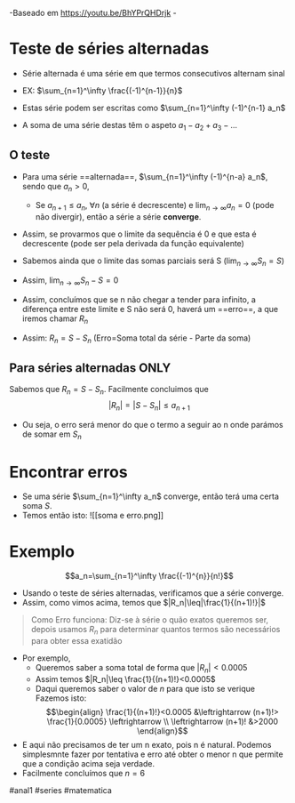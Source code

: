 -Baseado em https://youtu.be/BhYPrQHDrjk -

# Teste de séries alternadas
- Série alternada é uma série em que termos consecutivos alternam sinal
- EX: $\sum_{n=1}^\infty \frac{(-1)^{n-1}}{n}$

- Estas série podem ser escritas como $\sum_{n=1}^\infty (-1)^{n-1} a_n$
- A soma de uma série destas têm o aspeto $a_1-a_2+a_3-...$

## O teste
- Para uma série ==alternada==, $\sum_{n=1}^\infty (-1)^{n-a} a_n$, sendo que $a_n>0$, 
    - Se $a_{n+1}\leq a_n,~\forall n$ (a série é decrescente) e $\lim_{n\to\infty}a_n=0$ (pode não divergir), então a série a série **converge**.

- Assim, se provarmos que o limite da sequência é 0 e que esta é decrescente (pode ser pela derivada da função equivalente)
- Sabemos ainda que o limite das somas parciais será S ($\lim_{n\to\infty}S_n=S$)
- Assim, $\lim_{n\to\infty}S_n-S=0$
- Assim, concluímos que se n não chegar a tender para infinito, a diferença entre este limite e S não será 0, haverá um ==erro==, a que iremos chamar $R_n$
- Assim: $R_n=S-S_n$ (Erro=Soma total da série - Parte da soma)

## Para séries alternadas ONLY
Sabemos que $R_n=S-S_n$. Facilmente concluimos que
$$|R_n|=|S-S_n|\leq a_{n+1}$$
- Ou seja, o erro será menor do que o termo a seguir ao n onde parámos de somar em $S_n$
 
# Encontrar erros
- Se uma série $\sum_{n=1}^\infty a_n$ converge, então terá uma certa soma $S$.
- Temos então isto:
![[soma e erro.png]]

# Exemplo
$$a_n=\sum_{n=1}^\infty \frac{(-1)^{n}}{n!}$$
- Usando o teste de séries alternadas, verificamos que a série converge.
- Assim, como vimos acima, temos que $|R_n|\leq|\frac{1}{(n+1)!}|$

> Como Erro funciona: Diz-se à série o quão exatos queremos ser, depois usamos $R_n$ para determinar quantos termos são necessários para obter essa exatidão

- Por exemplo, 
    - Queremos saber a soma total de forma que $|R_n|< 0.0005$
    - Assim temos $|R_n|\leq \frac{1}{(n+1)!}<0.0005$
    - Daqui queremos saber o valor de $n$ para que isto se verique
Fazemos isto:
$$\begin{align}
\frac{1}{(n+1)!}<0.0005 &\leftrightarrow (n+1)!> \frac{1}{0.0005} \leftrightarrow \\
\leftrightarrow (n+1)! &>2000
\end{align}$$
- E aqui não precisamos de ter um n exato, pois n é natural. Podemos simplesmnte fazer por tentativa e erro até obter o menor n que permite que a condição acima seja verdade.
- Facilmente concluímos que $n=6$

#anal1 #series #matematica 
